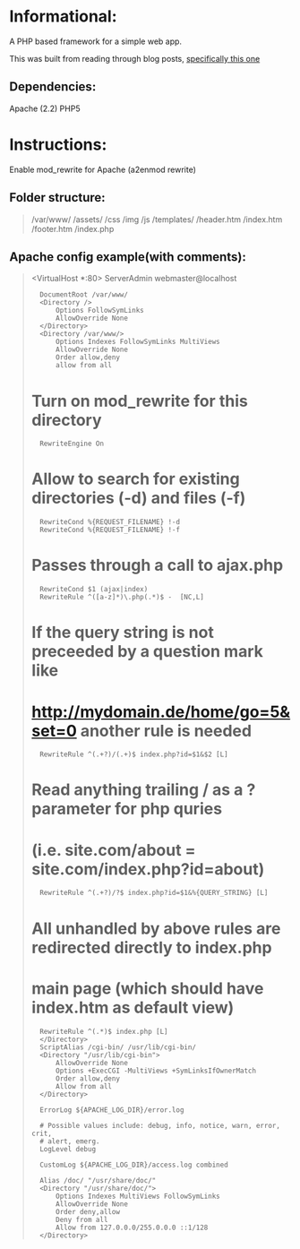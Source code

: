 Informational:
==============

A PHP based framework for a simple web app.

This was built from reading through blog posts, [specifically this one](http://www.dreamincode.net/forums/topic/242835-creating-a-simple-dynamic-website-with-php/)

Dependencies:
-------------
Apache (2.2)
PHP5


Instructions:
=============
Enable mod_rewrite for Apache (a2enmod rewrite)

Folder structure:
-----------------

>	/var/www/
>			/assets/
>					/css
>					/img
>					/js
>			/templates/
>					  /header.htm
>					  /index.htm
>					  /footer.htm
>			/index.php


Apache config example(with comments):
-------------------------------------
>	<VirtualHost *:80>
>		ServerAdmin webmaster@localhost
>
>		DocumentRoot /var/www/
>		<Directory />
>			Options FollowSymLinks
>			AllowOverride None
>		</Directory>
>		<Directory /var/www/>
>			Options Indexes FollowSymLinks MultiViews
>			AllowOverride None
>			Order allow,deny
>			allow from all
>	# Turn on mod_rewrite for this directory
>		RewriteEngine On
>
>	# Allow to search for existing directories (-d) and files (-f)
>		RewriteCond %{REQUEST_FILENAME} !-d
>		RewriteCond %{REQUEST_FILENAME} !-f
>	# Passes through a call to ajax.php
>		RewriteCond $1 (ajax|index)
>		RewriteRule ^([a-z]*)\.php(.*)$ -  [NC,L]
>	# If the query string is not preceeded by a question mark like 
>   # http://mydomain.de/home/go=5&set=0 another rule is needed	
>		RewriteRule ^(.+?)/(.+)$ index.php?id=$1&$2 [L]
>	# Read anything trailing / as a ? parameter for php quries 
>   # (i.e. site.com/about = site.com/index.php?id=about)
>		RewriteRule ^(.+?)/?$ index.php?id=$1&%{QUERY_STRING} [L]
>	# All unhandled by above rules are redirected directly to index.php 
>   # main page (which should have index.htm as default view)	
>		RewriteRule ^(.*)$ index.php [L]
>		</Directory>
>		ScriptAlias /cgi-bin/ /usr/lib/cgi-bin/
>		<Directory "/usr/lib/cgi-bin">
>			AllowOverride None
>			Options +ExecCGI -MultiViews +SymLinksIfOwnerMatch
>			Order allow,deny
>			Allow from all
>		</Directory>
>
>		ErrorLog ${APACHE_LOG_DIR}/error.log
>
>		# Possible values include: debug, info, notice, warn, error, crit,
>		# alert, emerg.
>		LogLevel debug 
>
>		CustomLog ${APACHE_LOG_DIR}/access.log combined
>
>	    Alias /doc/ "/usr/share/doc/"
>	    <Directory "/usr/share/doc/">
>	        Options Indexes MultiViews FollowSymLinks
>	        AllowOverride None
>	        Order deny,allow
>	        Deny from all
>	        Allow from 127.0.0.0/255.0.0.0 ::1/128
>	    </Directory>
>	</VirtualHost>